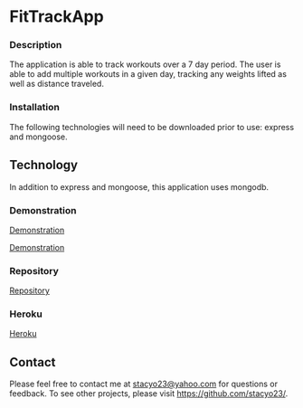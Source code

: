 # FitTrackApp

### Description

The application is able to track workouts over a 7 day period. The user is able to add multiple workouts in a given day, tracking any weights lifted as well as distance traveled.

### Installation

The following technologies will need to be downloaded prior to use: express and mongoose. 

## Technology

In addition to express and mongoose, this application uses mongodb. 

### Demonstration
[Demonstration](public/assets/demo/FTA.jpg)

[Demonstration](public/assets/demo/FTA2.jpg)


### Repository
[Repository](https://github.com/stacyo23/FitTrackApp)

### Heroku
[Heroku](https://whispering-refuge-08184.herokuapp.com/)

## Contact
Please feel free to contact me at stacyo23@yahoo.com for questions or feedback. To see other projects, please visit https://github.com/stacyo23/.
